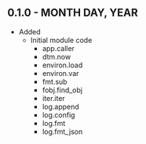## 0.1.0 - MONTH DAY, YEAR
* Added
    * Initial module code
        * app.caller
        * dtm.now
        * environ.load
        * environ.var
        * fmt.sub
        * fobj.find_obj
        * iter.iter
        * log.append
        * log.config
        * log.fmt
        * log.fmt_json
